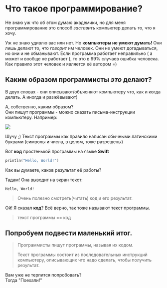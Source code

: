 # Что такое программирование?

Не знаю уж что об этом думаю академики, но для меня программирование это способ *заставить* компьютер делать то, что я хочу.

Уж не знаю удивлю вас или нет. Но **компьютеры не умеют думать!**
Они лишь делают то, что *говорит* им человек. Они не умеют догадываться, но они и не обманывают. Если программа работает неправильно ( а может и вообще не работает ), то это в 99% случаев ошибка человека. Как правило этот человек и является её автором =)

## Каким образом программисты *это* делают? 
В двух словах - они описывают/объясняют компьютеру что, как и когда делать. А иногда и разжёвывают)

А, собственно, каким образом?  
Они пишут программы - можно сказать письма-инструкции компьютеру. Например:

![](http://static.fjcdn.com/pictures/Can+i+touch+your+butt+in+elvish_4028d1_4310327.png)

Шучу ;) Текст программы как правило написан обычными латинскими буквами (символы и числа, в целом, тоже разрешены)

Вот **код** простенькой программы на языке **Swift**
```swift
println("Hello, World!")
```

Как вы думаете, каков результат её работы?

Тадам!
Она выводит на экран текст:
```
Hello, World!
```

> Очень полезно смотреть(читать) код и его результат.

Ой! Я сказал **код**? Всё верно, так тоже называют текст программы.

> текст программы == код

## Попробуем подвести маленький итог.

> Программисты пишут программы, называя их кодом.  
>   
> Текст программы состоит из последовательных инструкций компьютеру, описывающих что надо сделать, чтобы получить результат.

Вам уже не терпится попробовать?  
Тогда "Поехали!"
